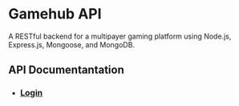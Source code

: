 # Gamehub API

A RESTful backend for a multipayer gaming platform using Node.js, Express.js,
Mongoose, and MongoDB.


## API Documentantation
* ### [Login](docs/login.md)